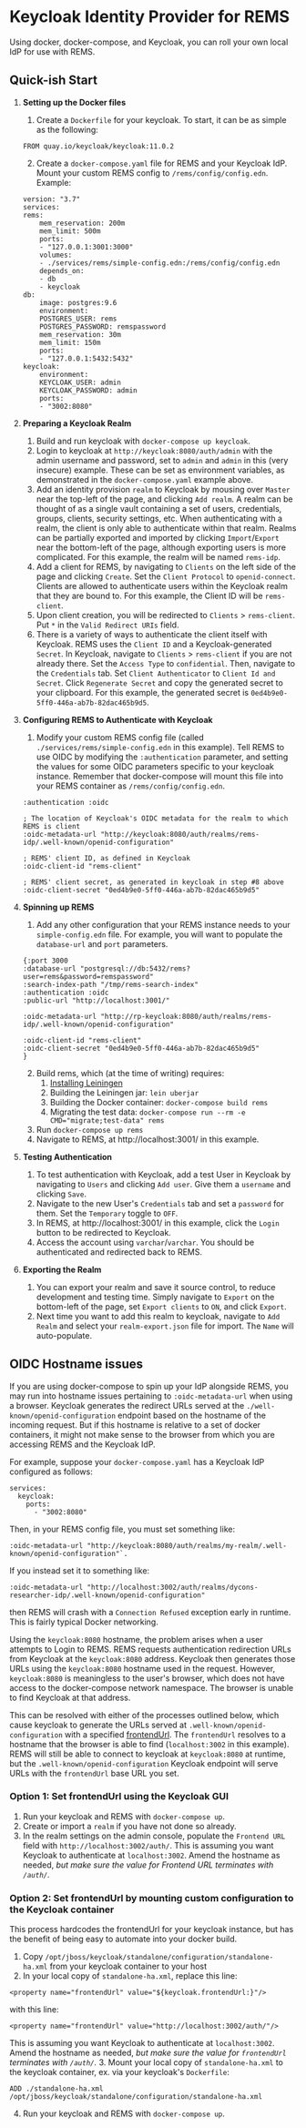 # Keycloak Identity Provider for REMS

Using docker, docker-compose, and Keycloak, you can roll your own local IdP for use with REMS.

## Quick-ish Start

1. **Setting up the Docker files**
    1. Create a `Dockerfile` for your keycloak. To start, it can be as simple as the following:
    ```
    FROM quay.io/keycloak/keycloak:11.0.2
    ```
    2. Create a `docker-compose.yaml` file for REMS and your Keycloak IdP. Mount your custom REMS config to `/rems/config/config.edn`. Example:
    ```
    version: "3.7"
    services:
    rems:
        mem_reservation: 200m
        mem_limit: 500m
        ports:
        - "127.0.0.1:3001:3000"
        volumes:
        - ./services/rems/simple-config.edn:/rems/config/config.edn
        depends_on:
        - db
        - keycloak
    db:
        image: postgres:9.6
        environment:
        POSTGRES_USER: rems
        POSTGRES_PASSWORD: remspassword
        mem_reservation: 30m
        mem_limit: 150m
        ports:
        - "127.0.0.1:5432:5432"
    keycloak:
        environment:
        KEYCLOAK_USER: admin
        KEYCLOAK_PASSWORD: admin
        ports:
        - "3002:8080"
    ```

2. **Preparing a Keycloak Realm**
    1. Build and run keycloak with `docker-compose up keycloak`.
    2. Login to keycloak at `http://keycloak:8080/auth/admin` with the admin username and password, set to `admin` and `admin` in this (very insecure) example. These can be set as environment variables, as demonstrated in the `docker-compose.yaml` example above.
    3. Add an identity provision `realm` to Keycloak by mousing over `Master` near the top-left of the page, and clicking `Add realm`. A realm can be thought of as a single vault containing a set of users, credentials, groups, clients, security settings, etc. When authenticating with a realm, the client is only able to authenticate within that realm. Realms can be partially exported and imported by clicking `Import`/`Export` near the bottom-left of the page, although exporting users is more complicated. For this example, the realm will be named `rems-idp`.
    4. Add a client for REMS, by navigating to `Clients` on the left side of the page and clicking `Create`. Set the `Client Protocol` to `openid-connect`. Clients are allowed to authenticate users within the Keycloak realm that they are bound to. For this example, the Client ID will be `rems-client`.
    5. Upon client creation, you will be redirected to `Clients` > `rems-client`. Put `*` in the `Valid Redirect URIs` field.
    6. There is a variety of ways to authenticate the client itself with Keycloak. REMS uses the `Client ID` and a Keycloak-generated `Secret`. In Keycloak, navigate to `Clients` > `rems-client` if you are not already there. Set the `Access Type` to `confidential`. Then, navigate to the `Credentials` tab. Set `Client Authenticator` to `Client Id and Secret`. Click `Regenerate Secret` and copy the generated secret to your clipboard. For this example, the generated secret is `0ed4b9e0-5ff0-446a-ab7b-82dac465b9d5`.

3. **Configuring REMS to Authenticate with Keycloak**
    1. Modify your custom REMS config file (called `./services/rems/simple-config.edn` in this example). Tell REMS to use OIDC by modifying the `:authentication` parameter, and setting the values for some OIDC parameters specific to your keycloak instance. Remember that docker-compose will mount this file into your REMS container as `/rems/config/config.edn`.
    ```
    :authentication :oidc

    ; The location of Keycloak's OIDC metadata for the realm to which REMS is client
    :oidc-metadata-url "http://keycloak:8080/auth/realms/rems-idp/.well-known/openid-configuration"

    ; REMS' client ID, as defined in Keycloak
    :oidc-client-id "rems-client"

    ; REMS' client secret, as generated in keycloak in step #8 above
    :oidc-client-secret "0ed4b9e0-5ff0-446a-ab7b-82dac465b9d5"
    ```

4. **Spinning up REMS**
    1. Add any other configuration that your REMS instance needs to your `simple-config.edn` file. For example, you will want to populate the `database-url` and `port` parameters.
    ```
    {:port 3000
    :database-url "postgresql://db:5432/rems?user=rems&password=remspassword"
    :search-index-path "/tmp/rems-search-index"
    :authentication :oidc
    :public-url "http://localhost:3001/"

    :oidc-metadata-url "http://rp-keycloak:8080/auth/realms/rems-idp/.well-known/openid-configuration"

    :oidc-client-id "rems-client"
    :oidc-client-secret "0ed4b9e0-5ff0-446a-ab7b-82dac465b9d5"
    }
    ```
    2. Build rems, which (at the time of writing) requires:
        1. [Installing Leiningen](https://leiningen.org/)
        2. Building the Leiningen jar: `lein uberjar`
        3. Building the Docker container: `docker-compose build rems`
        4. Migrating the test data: `docker-compose run --rm -e CMD="migrate;test-data" rems`
    3. Run `docker-compose up rems`
    4. Navigate to REMS, at http://localhost:3001/ in this example.

5. **Testing Authentication**
    1. To test authentication with Keycloak, add a test User in Keycloak by navigating to `Users` and clicking `Add user`. Give them a `username` and clicking `Save`.
    2. Navigate to the new User's `Credentials` tab and set a `password` for them. Set the `Temporary` toggle to `OFF`.
    3. In REMS, at http://localhost:3001/ in this example, click the `Login` button to be redirected to Keycloak. 
    4. Access the account using `varchar`/`varchar`. You should be authenticated and redirected back to REMS.

6. **Exporting the Realm**
    1. You can export your realm and save it source control, to reduce development and testing time. Simply navigate to `Export` on the bottom-left of the page, set `Export clients` to `ON`, and click `Export`.
    2. Next time you want to add this realm to keycloak, navigate to `Add Realm` and select your `realm-export.json` file for import. The `Name` will auto-populate.

## OIDC Hostname issues

If you are using docker-compose to spin up your IdP alongside REMS, you may run into hostname issues pertaining to `:oidc-metadata-url` when using a browser. Keycloak generates the redirect URLs served at the `./well-known/openid-configuration` endpoint based on the hostname of the incoming request. But if this hostname is relative to a set of docker containers, it might not make sense to the browser from which you are accessing REMS and the Keycloak IdP.

For example, suppose your `docker-compose.yaml` has a Keycloak IdP configured as follows:
```
services:
  keycloak:
    ports:
      - "3002:8080"
```
Then, in your REMS config file, you must set something like:
```
:oidc-metadata-url "http://keycloak:8080/auth/realms/my-realm/.well-known/openid-configuration"`.
```
If you instead set it to something like:
```
:oidc-metadata-url "http://localhost:3002/auth/realms/dycons-researcher-idp/.well-known/openid-configuration"
```
then REMS will crash with a `Connection Refused` exception early in runtime. This is fairly typical Docker networking.

Using the `keycloak:8080` hostname, the problem arises when a user attempts to Login to REMS. REMS requests authentication redirection URLs from Keycloak at the `keycloak:8080` address. Keycloak then generates those URLs using the `keycloak:8080` hostname used in the request. However, `keycloak:8080` is meaningless to the user's browser, which does not have access to the docker-compose network namespace. The browser is unable to find Keycloak at that address.

This can be resolved with either of the processes outlined below, which cause keycloak to generate the URLs served at `.well-known/openid-configuration` with a specified [frontendUrl](https://www.keycloak.org/docs/latest/server_installation/#default-provider). The `frontendUrl` resolves to a hostname that the browser is able to find (`localhost:3002` in this example). REMS will still be able to connect to keycloak at `keycloak:8080` at runtime, but the `.well-known/openid-configuration` Keycloak endpoint will serve URLs with the `frontendUrl` base URL you set.

### Option 1: Set frontendUrl using the Keycloak GUI

1. Run your keycloak and REMS with `docker-compose up`.
2. Create or import a `realm` if you have not done so already.
3. In the realm settings on the admin console, populate the `Frontend URL` field with `http://localhost:3002/auth/`. This is assuming you want Keycloak to authenticate at `localhost:3002`. Amend the hostname as needed, *but make sure the value for Frontend URL terminates with `/auth/`.*

### Option 2: Set frontendUrl by mounting custom configuration to the Keycloak container

This process hardcodes the frontendUrl for your keycloak instance, but has the benefit of being easy to automate into your docker build.

1. Copy `/opt/jboss/keycloak/standalone/configuration/standalone-ha.xml` from your keycloak container to your host
2. In your local copy of `standalone-ha.xml`, replace this line:
```
<property name="frontendUrl" value="${keycloak.frontendUrl:}"/>
```
with this line:
```
<property name="frontendUrl" value="http://localhost:3002/auth/"/>
```
This is assuming you want Keycloak to authenticate at `localhost:3002`. Amend the hostname as needed, *but make sure the value for `frontendUrl` terminates with `/auth/`.*
3. Mount your local copy of `standalone-ha.xml` to the keycloak container, ex. via your keycloak's `Dockerfile`:
```
ADD ./standalone-ha.xml /opt/jboss/keycloak/standalone/configuration/standalone-ha.xml
```
4. Run your keycloak and REMS with `docker-compose up`.

